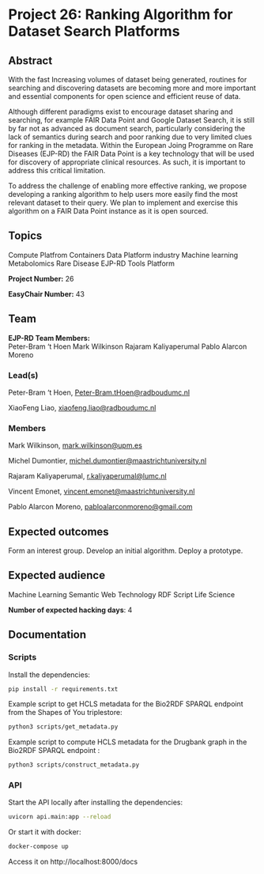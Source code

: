 # Project 26: Ranking Algorithm for Dataset Search Platforms

## Abstract

With the fast Increasing volumes of dataset being generated, routines for searching and discovering datasets are becoming more and more important and essential components for open science and efficient reuse of data.

Although different paradigms exist to encourage dataset sharing and searching, for example FAIR Data Point and Google Dataset Search, it is still by far not as advanced as document search, particularly considering the lack of semantics during search and poor ranking due to very limited clues for ranking in the metadata. Within the European Joing Programme on Rare Diseases (EJP-RD) the FAIR Data Point is a key technology that will be used for discovery of appropriate clinical resources.  As such, it is important to address this critical limitation.

To address the challenge of enabling more effective ranking, we propose developing a ranking algorithm to help users more easily find the most relevant dataset to their query. We plan to implement and exercise this algorithm on a FAIR Data Point instance as it is open sourced.

## Topics

Compute Platfrom
Containers
Data Platform
industry
Machine learning
Metabolomics
Rare Disease
EJP-RD
Tools Platform

**Project Number:** 26



**EasyChair Number:** 43

## Team

**EJP-RD Team Members:**  
Peter-Bram ‘t Hoen
Mark Wilkinson
Rajaram Kaliyaperumal
Pablo Alarcon Moreno

### Lead(s)

Peter-Bram ‘t Hoen, Peter-Bram.tHoen@radboudumc.nl

XiaoFeng Liao, xiaofeng.liao@radboudumc.nl

### Members
Mark Wilkinson, mark.wilkinson@upm.es

Michel Dumontier, michel.dumontier@maastrichtuniversity.nl

Rajaram Kaliyaperumal, r.kaliyaperumal@lumc.nl

Vincent Emonet, vincent.emonet@maastrichtuniversity.nl

Pablo Alarcon Moreno, pabloalarconmoreno@gmail.com

## Expected outcomes

Form an interest group.
Develop an initial algorithm.
Deploy a prototype.

## Expected audience

Machine Learning
Semantic Web Technology
RDF
Script
Life Science

**Number of expected hacking days**: 4

## Documentation

### Scripts

Install the dependencies:

```bash
pip install -r requirements.txt
```

Example script to get HCLS metadata for the Bio2RDF SPARQL endpoint from the Shapes of You triplestore:

```bash
python3 scripts/get_metadata.py
```

Example script to compute HCLS metadata for the Drugbank graph in the Bio2RDF SPARQL endpoint :

```bash
python3 scripts/construct_metadata.py
```

### API

Start the API locally after installing the dependencies:

```bash
uvicorn api.main:app --reload
```

Or start it with docker:

```bash
docker-compose up
```

Access it on http://localhost:8000/docs

